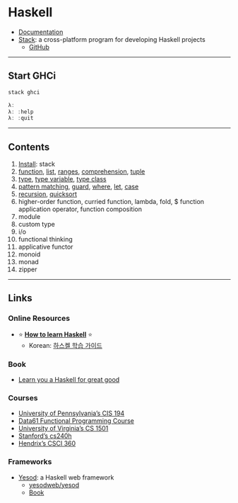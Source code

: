 # Haskell

- [Documentation](https://www.haskell.org/documentation/)
- [Stack](https://docs.haskellstack.org/en/stable/README/): a cross-platform program for developing Haskell projects
  - [GitHub](https://github.com/commercialhaskell/stack/)

---

## Start GHCi

```haskell
stack ghci

λ:
λ: :help
λ: :quit
```

---

## Contents

1. [Install](install.md): stack
1. [function](docs/function.md), [list](docs/list.md), [ranges](docs/list.md#ranges), [comprehension](docs/list.md#list-comprehension), [tuple](docs/list.md#tuples)
1. [type](docs/type.md), [type variable](docs/type.md#type-variable), [type class](docs/type.md#type-class)
1. [pattern matching](docs/patternmatching.md), [guard](docs/patternmatching.md#guard), [where](docs/patternmatching.md#where), [let](docs/patternmatching.md#let), [case](docs/patternmatching.md#case)
1. [recursion](docs/recursion.md), [quicksort](docs/recursion.md#quicksort)
1. higher-order function, curried function, lambda, fold, $ function application operator, function composition
1. module
1. custom type
1. i/o
1. functional thinking
1. applicative functor
1. monoid
1. monad
1. zipper

---

## Links

### Online Resources

- ⭐ **[How to learn Haskell](https://github.com/bitemyapp/learnhaskell)** ⭐
  - Korean: [하스켈 학습 가이드](https://github.com/bitemyapp/learnhaskell/blob/master/guide-ko.md)

### Book

- [Learn you a Haskell for great good](http://learnyouahaskell.com/chapters)

### Courses

- [University of Pennsylvania’s CIS 194](https://www.seas.upenn.edu/~cis194/fall16/)
- [Data61 Functional Programming Course](https://github.com/system-f/fp-course)
- [University of Virginia’s CS 1501](http://shuklan.com/haskell/)
- [Stanford’s cs240h](http://www.scs.stanford.edu/14sp-cs240h/)
- [Hendrix’s CSCI 360](http://ozark.hendrix.edu/~yorgey/360/f16/)

### Frameworks

- [Yesod](https://www.yesodweb.com/): a Haskell web framework
  - [yesodweb/yesod](https://github.com/yesodweb/yesod)
  - [Book](https://www.yesodweb.com/book)
